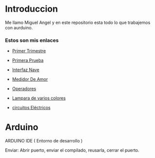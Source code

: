 # Introduccion 
Me llamo Miguel Angel y en este repositorio esta todo lo que trabajemos con aurduino.

### Estos son mis enlaces

* [Primer Trimestre](https://github.com/miguelamgel1107/1er-trimestre-)

* [Primera Prueba](https://github.com/miguelamgel1107/Arduino/blob/main/primera%20prueba.md)

* [Interfaz Nave](https://github.com/miguelamgel1107/Arduino/blob/main/interfaz%20nave.md)

* [Medidor De Amor](https://github.com/miguelamgel1107/Arduino/blob/main/Medidor%20de%20amor.md)

* [Operadores](https://github.com/miguelamgel1107/Arduino/blob/main/operadores.md)

* [Lampara de varios colores](https://github.com/miguelamgel1107/Arduino/blob/main/lampara%20varios%20colores.md)

* [circuitos Eléctricos](https://github.com/miguelamgel1107/Arduino/blob/main/circuitosel%C3%A9ctricos.md)

# Arduino

ARDUINO IDE ( Entorno de desarrollo )

Enviar: Abrir puerto, enviar el compilado, reusarla, cerrar el puerto.

